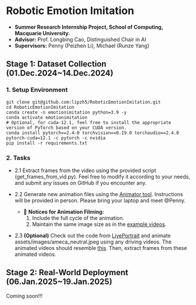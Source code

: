 # Robotic Emotion Imitation
- **Summer Research Internship Project, School of Computing, Macquarie University.**
- **Advisor:** Prof. Longbing Cao, Distinguished Chair in AI
- **Supervisors:** Penny (Peizhen Li), Michael (Runze Yang)

## Stage 1: Dataset Collection (01.Dec.2024~14.Dec.2024)

### 1. Setup Environment
```commandline
git clone git@github.com:lipzh5/RoboticEmotionImitation.git
cd RoboticEmotionImitation
conda create -n emotionimitation python=3.9 -y
conda activate emotionimitation
# Optional, for cuda-12.1, feel free to install the appropriate version of PyTorch based on your CUDA version.
conda install pytorch==2.4.0 torchvision==0.19.0 torchaudio==2.4.0 pytorch-cuda=12.1 -c pytorch -c nvidia
pip install -r requirements.txt
```

### 2. Tasks
- 2.1 Extract frames from the video using the provided script (get_frames_from_vid.py). Feel free to modify it according 
      to your needs, and submit any issues on GitHub if you encounter any.
- 2.2 Generate new animation files using the [Animator tool](https://drive.google.com/file/d/1IDELUro-fQxjhQR1KcO4uETLxsm4JMBw/view?usp=drive_link).
      Instructions will be provided in person. Please bring your laptop and meet @Penny.
  - 📣 **Notices for Animation Filming:**
    1. Include the full cycle of the animation.
    2. Maintain the same image size as in the [example videos](assets/vid2frames/videos/Chat_G2_Angry_1_FaceOnly%20(1).mov).
        

- 2.3 **(Optional)** Check out the code from [LivePortrait](https://liveportrait.github.io/) and animate assets/images/ameca_neutral.jpeg using any driving videos.
      The animated videos should resemble [this](https://drive.google.com/file/d/1n7bLr458SKh1Z3u_NCWwTnCfJgngKW5L/view?usp=sharing).
      Then, extract frames from these animated videos.

## Stage 2: Real-World Deployment (06.Jan.2025~19.Jan.2025)
Coming soon!!!
